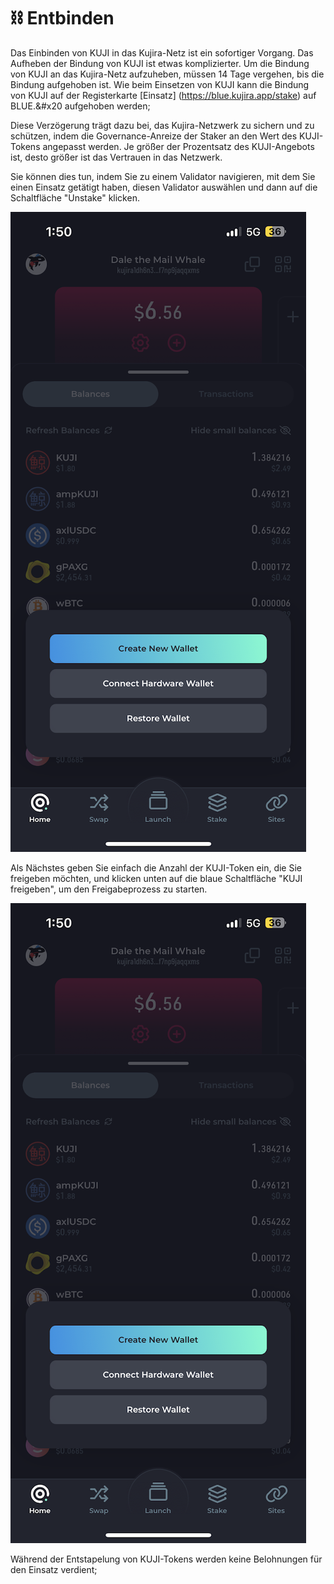 # ⛓ Entbinden

Das Einbinden von KUJI in das Kujira-Netz ist ein sofortiger Vorgang. Das Aufheben der Bindung von KUJI ist etwas komplizierter. Um die Bindung von KUJI an das Kujira-Netz aufzuheben, müssen 14 Tage vergehen, bis die Bindung aufgehoben ist. Wie beim Einsetzen von KUJI kann die Bindung von KUJI auf der Registerkarte [Einsatz] (https://blue.kujira.app/stake) auf BLUE.&#x20 aufgehoben werden;

Diese Verzögerung trägt dazu bei, das Kujira-Netzwerk zu sichern und zu schützen, indem die Governance-Anreize der Staker an den Wert des KUJI-Tokens angepasst werden. Je größer der Prozentsatz des KUJI-Angebots ist, desto größer ist das Vertrauen in das Netzwerk.

Sie können dies tun, indem Sie zu einem Validator navigieren, mit dem Sie einen Einsatz getätigt haben, diesen Validator auswählen und dann auf die Schaltfläche "Unstake" klicken.

&#x20;![](<../../.gitbook/assets/image (4).png>)

Als Nächstes geben Sie einfach die Anzahl der KUJI-Token ein, die Sie freigeben möchten, und klicken unten auf die blaue Schaltfläche "KUJI freigeben", um den Freigabeprozess zu starten.&#x20;

&#x20; ![](<../../.gitbook/assets/image (9).png>)

Während der Entstapelung von KUJI-Tokens werden keine Belohnungen für den Einsatz verdient;
